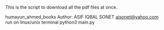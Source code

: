 This is the script to download all the pdf files at once. 

humayun_ahmed_books
Author: ASIF IQBAL SONET
aisonet@yahoo.com
run on linux/unix terminal 
python3 main.py
